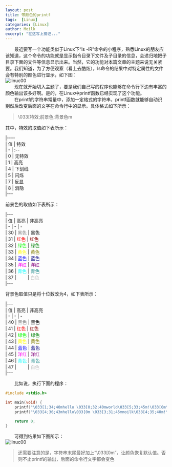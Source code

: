 ```yaml
---
layout: post
title: 带颜色的printf
tags:  [Linux]
categories: [Linux]
author: Moilk
excerpt: "在这写上摘记..."
---
```

　　最近要写一个功能类似于Linux下“ls -lR”命令的小程序，熟悉Linux的朋友应该知道，这个命令的功能就是显示指令目录下文件及子目录的信息，会递归地把子目录下面的文件等信息显示出来。当然，它的功能对本篇文章的主题来说无关紧要。我们知道，为了方便观察（看上去酷炫），ls命令的结果中对特定属性的文件会有特别的颜色进行显示，如下图：  
![linuc00]({{site.baseurl}}/assets/images/linux/linuc00.png)  
　　现在就开始切入主题了，要是我们自己写的程序也能够在命令行下边有丰富的颜色输出该多好啊。是的，在Linux中printf函数已经实现了这个功能。  
　　在printf的字符串常量中，添加一定格式的字符串，printf函数就能够自动识别然后改变后面的文字在命令行中的显示。具体格式如下所示：  
> \033[特效;前景色;背景色m

其中，特效的取值如下表所示：  

|----  
| 值 | 特效  
| - | :--  
| 0 | 无特效  
| 1 | 高亮  
| 4 | 下划线  
| 5 | 闪烁  
| 7 | 反显  
| 8 | 消隐  
|---  

前景色的取值如下表所示：  

|---  
| 值 | 高亮 | 非高亮  
| - | - | -  
| 30 | <font color="#808080">黑色</font> | <font color="#000000">黑色</font>  
| 31 | <font color="#fb0102">红色</font> | <font color="#870000">红色</font>  
| 32 | <font color="#0afb00">绿色</font> | <font color="#008006">绿色</font>  
| 33 | <font color="#ffff00">黄色</font> | <font color="#827e03">黄色</font>  
| 34 | <font color="#0200fe">蓝色</font> | <font color="#00017f">蓝色</font>  
| 35 | <font color="#fc03f5">洋红</font> | <font color="#83007e">洋红</font>  
| 36 | <font color="#00ffff">青色</font> | <font color="#067e7f">青色</font>  
| 37 | <font color="#ffffff">白色</font> | <font color="#c1c1c1">白色</font>  
|---

背景色取值只是将十位数改为4，如下表所示：  

|---  
| 值 | 高亮 | 非高亮  
| - | - | -  
| 40 | <font color="#808080">黑色</font> | <font color="#000000">黑色</font>  
| 41 | <font color="#fb0102">红色</font> | <font color="#870000">红色</font>  
| 42 | <font color="#0afb00">绿色</font> | <font color="#008006">绿色</font>  
| 43 | <font color="#ffff00">黄色</font> | <font color="#827e03">黄色</font>  
| 44 | <font color="#0200fe">蓝色</font> | <font color="#00017f">蓝色</font>  
| 45 | <font color="#fc03f5">洋红</font> | <font color="#83007e">洋红</font>  
| 46 | <font color="#00ffff">青色</font> | <font color="#067e7f">青色</font>  
| 47 | <font color="#ffffff">白色</font> | <font color="#c1c1c1">白色</font>  
|---

　　比如说，执行下面的程序：  

``` c
#include <stdio.h>

int main(void) {
	printf("\033[1;34;40mhello \033[0;32;40mworld\033[5;33;45m!\033[0m\n");
	printf("\033[4;36;43mhello\033[0m \033[3;31;45mmoilk\033[4;35;40m!\033[0m\n");

	return 0;
}
```

　　可得到结果如下图所示：  
![linuc00]({{site.baseurl}}/assets/images/linux/linuc01.png)  

> 还需要注意的是，字符串末尾最好加上“\033[0m”，让颜色恢复默认值。否则不止printf的输出，后面的命令行文字都会变色  